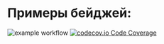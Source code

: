 # Примеры бейджей:
![example workflow](https://github.com/iakovalenko/tmp/actions/workflows/build.yaml/badge.svg)
[![codecov.io Code Coverage](https://img.shields.io/codecov/c/github/dwyl/hapi-auth-jwt2.svg?maxAge=2592000)](https://codecov.io/github/dwyl/hapi-auth-jwt2?branch=master) 


